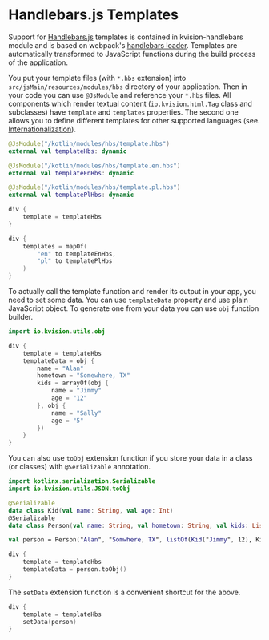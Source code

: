# Handlebars.js Templates

Support for [Handlebars.js](https://handlebarsjs.com/) templates is contained in kvision-handlebars module and is based on webpack's [handlebars loader](https://github.com/pcardune/handlebars-loader). Templates are automatically transformed to JavaScript functions during the build process of the application.

You put your template files (with `*.hbs` extension) into `src/jsMain/resources/modules/hbs` directory of your application. Then in your code you can use `@JsModule` and reference your `*.hbs` files. All components which render textual content (`io.kvision.html.Tag` class and subclasses) have `template` and `templates` properties. The second one allows you to define different templates for other supported languages (see. [Internationalization](../2.-frontend-development-guide/internationalization.md)).

```kotlin
@JsModule("/kotlin/modules/hbs/template.hbs")
external val templateHbs: dynamic

@JsModule("/kotlin/modules/hbs/template.en.hbs")
external val templateEnHbs: dynamic

@JsModule("/kotlin/modules/hbs/template.pl.hbs")
external val templatePlHbs: dynamic

div {
    template = templateHbs
}

div {
    templates = mapOf(
        "en" to templateEnHbs,
        "pl" to templatePlHbs
    )
}
```

To actually call the template function and render its output in your app, you need to set some data. You can use `templateData` property and use plain JavaScript object. To generate one from your data  you can use `obj` function builder.

```kotlin
import io.kvision.utils.obj

div {
    template = templateHbs
    templateData = obj {
        name = "Alan"
        hometown = "Somewhere, TX"
        kids = arrayOf(obj {
            name = "Jimmy"
            age = "12"
        }, obj {
            name = "Sally"
            age = "5"
        })
    }
}
```

You can also use `toObj` extension function if you store your data in a class (or classes) with `@Serializable` annotation.

```kotlin
import kotlinx.serialization.Serializable
import io.kvision.utils.JSON.toObj

@Serializable
data class Kid(val name: String, val age: Int)
@Serializable
data class Person(val name: String, val hometown: String, val kids: List<Kid>)

val person = Person("Alan", "Somwhere, TX", listOf(Kid("Jimmy", 12), Kid("Sally", 5)))

div {
    template = templateHbs
    templateData = person.toObj()
}

```

The `setData` extension function is a convenient shortcut for the above.

```kotlin
div {
    template = templateHbs
    setData(person)
}
```
